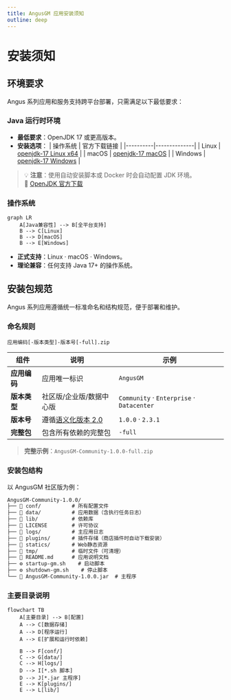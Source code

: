 ```yaml
---
title: AngusGM 应用安装须知
outline: deep
---
```


# 安装须知

## 环境要求

Angus 系列应用和服务支持跨平台部署，只需满足以下最低要求：

### Java 运行时环境

- **最低要求**：OpenJDK 17 或更高版本。
- **安装选项**：
  | 操作系统 | 官方下载链接 |
  |----------|--------------|
  | Linux | [openjdk-17 Linux x64](https://download.java.net/java/GA/jdk17.0.2/dfd4a8d0985749f896bed50d7138ee7f/8/GPL/openjdk-17.0.2_linux-x64_bin.tar.gz) |
  | macOS | [openjdk-17 macOS](https://download.java.net/java/GA/jdk17.0.2/dfd4a8d0985749f896bed50d7138ee7f/8/GPL/openjdk-17.0.2_macos-x64_bin.tar.gz) |
  | Windows | [openjdk-17 Windows](https://download.java.net/java/GA/jdk17.0.2/dfd4a8d0985749f896bed50d7138ee7f/8/GPL/openjdk-17.0.2_windows-x64_bin.zip) |

> 💡 **注意**：使用自动安装脚本或 Docker 时会自动配置 JDK 环境。  
> 🔗 [OpenJDK 官方下载](https://jdk.java.net/archive/)

### 操作系统
```mermaid
graph LR
    A[Java兼容性] --> B[全平台支持]
    B --> C[Linux]
    B --> D[macOS]
    B --> E[Windows]
```

- **正式支持**：Linux · macOS · Windows。
- **理论兼容**：任何支持 Java 17+ 的操作系统。

## 安装包规范

Angus 系列应用遵循统一标准命名和结构规范，便于部署和维护。

### 命名规则
```
应用编码[-版本类型]-版本号[-full].zip
```

| 组件 | 说明 | 示例 |
|------|------|------|
| **应用编码** | 应用唯一标识 | `AngusGM` |
| **版本类型** | 社区版/企业版/数据中心版 | `Community` · `Enterprise` · `Datacenter` |
| **版本号** | 遵循[语义化版本 2.0](https://semver.org/lang/zh-CN/) | `1.0.0` · `2.3.1` |
| **完整包** | 包含所有依赖的完整包 | `-full` |

> **完整示例**：`AngusGM-Community-1.0.0-full.zip`

### 安装包结构

以 AngusGM 社区版为例：

```txt
AngusGM-Community-1.0.0/
├── 📁 conf/          # 所有配置文件
├── 📁 data/          # 应用数据（含执行任务日志）
├── 📁 lib/           # 依赖库
├── 📄 LICENSE        # 许可协议
├── 📁 logs/          # 主应用日志
├── 📁 plugins/       # 插件存储（商店插件时自动下载安装）
├── 📁 statics/       # Web静态资源
├── 📁 tmp/           # 临时文件（可清理）
├── 📄 README.md      # 应用说明文档
├── ⚙️ startup-gm.sh    # 启动脚本
├── ⚙️ shutdown-gm.sh    # 停止脚本
└── 🧩 AngusGM-Community-1.0.0.jar  # 主程序
```

### 主要目录说明
```mermaid
flowchart TB
    A[主要目录] --> B[配置]
    A --> C[数据存储]
    A --> D[程序运行]
    A --> E[扩展和运行时依赖]
    
    B --> F[conf/]
    C --> G[data/]
    C --> H[logs/]
    D --> I[*.sh 脚本]
    D --> J[*.jar 主程序]
    E --> K[plugins/]
    E --> L[lib/]
```

